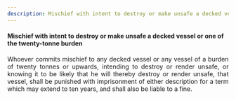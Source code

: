 ```yaml
---
description: Mischief with intent to destroy or make unsafe a decked vessel or one of the twenty-tonne burden
---
```


#### Mischief with intent to destroy or make unsafe a decked vessel or one of the twenty-tonne burden
<div style="text-align: justify">

Whoever commits mischief to any decked vessel or any vessel of a burden of twenty tonnes or upwards, intending to destroy or render unsafe, or knowing it to be likely that he will thereby destroy or render unsafe, that vessel, shall be punished with imprisonment of either description for a term which may extend to ten years, and shall also be liable to a fine.

</div>
